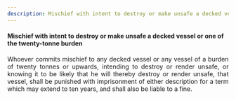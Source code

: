 ```yaml
---
description: Mischief with intent to destroy or make unsafe a decked vessel or one of the twenty-tonne burden
---
```


#### Mischief with intent to destroy or make unsafe a decked vessel or one of the twenty-tonne burden
<div style="text-align: justify">

Whoever commits mischief to any decked vessel or any vessel of a burden of twenty tonnes or upwards, intending to destroy or render unsafe, or knowing it to be likely that he will thereby destroy or render unsafe, that vessel, shall be punished with imprisonment of either description for a term which may extend to ten years, and shall also be liable to a fine.

</div>
